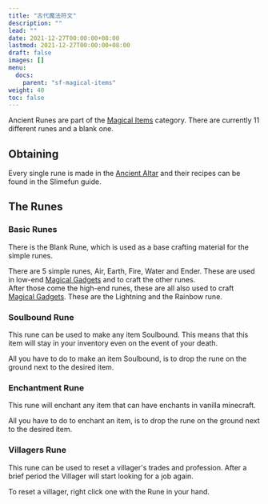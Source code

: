 ```yaml
---
title: "古代魔法符文"
description: ""
lead: ""
date: 2021-12-27T00:00:00+08:00
lastmod: 2021-12-27T00:00:00+08:00
draft: false
images: []
menu: 
  docs:
    parent: "sf-magical-items"
weight: 40
toc: false
---
```


Ancient Runes are part of the [Magical Items](/docs/slimefun/magical-items) category. There are currently 11 different runes and a blank one.

## Obtaining

Every single rune is made in the [Ancient Altar](/docs/slimefun/ancient-altar) and their recipes can be found in the Slimefun guide.

## The Runes

### Basic Runes

There is the Blank Rune, which is used as a base crafting material for the simple runes.  

There are 5 simple runes, Air, Earth, Fire, Water and Ender. These are used in low-end [Magical Gadgets](/docs/slimefun/magical-gadgets) and to craft the other runes.  
After those come the high-end runes, these are all also used to craft [Magical Gadgets](/docs/slimefun/magical-gadgets). These are the Lightning and the Rainbow rune.

### Soulbound Rune

This rune can be used to make any item Soulbound. This means that this item will stay in your inventory even on the event of your death.

All you have to do to make an item Soulbound, is to drop the rune on the ground next to the desired item.

### Enchantment Rune

This rune will enchant any item that can have enchants in vanilla minecraft.

All you have to do to enchant an item, is to drop the rune on the ground next to the desired item.

### Villagers Rune

This rune can be used to reset a villager's trades and profession. After a brief period the Villager will start looking for a job again.

To reset a villager, right click one with the Rune in your hand.
